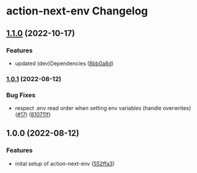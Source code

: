 # action-next-env Changelog

## [1.1.0](https://github.com/natterstefan/action-next-env/compare/v1.0.1...v1.1.0) (2022-10-17)


### Features

* updated (dev)Dependencies ([8bb0a8d](https://github.com/natterstefan/action-next-env/commit/8bb0a8de7b6d02985e4e23d0ffeeffab95d4b936))

### [1.0.1](https://github.com/natterstefan/action-next-env/compare/v1.0.0...v1.0.1) (2022-08-12)


### Bug Fixes

* respect .env read order when setting env variables (handle overwrites) ([#17](https://github.com/natterstefan/action-next-env/issues/17)) ([810711f](https://github.com/natterstefan/action-next-env/commit/810711fbb22931ebc8a412e64c75f4407f6e297a))

## 1.0.0 (2022-08-12)


### Features

* inital setup of action-next-env ([552ffa3](https://github.com/natterstefan/action-next-env/commit/552ffa37ff1b9ef8986f8697275f83ce195f8882))
